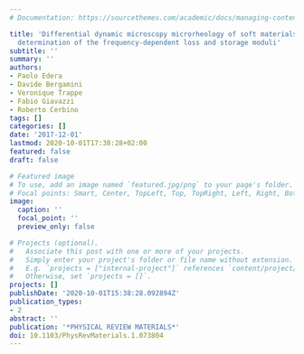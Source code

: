 ```yaml
---
# Documentation: https://sourcethemes.com/academic/docs/managing-content/

title: 'Differential dynamic microscopy microrheology of soft materials: A tracking-free
  determination of the frequency-dependent loss and storage moduli'
subtitle: ''
summary: ''
authors:
- Paolo Edera
- Davide Bergamini
- Veronique Trappe
- Fabio Giavazzi
- Roberto Cerbino
tags: []
categories: []
date: '2017-12-01'
lastmod: 2020-10-01T17:38:28+02:00
featured: false
draft: false

# Featured image
# To use, add an image named `featured.jpg/png` to your page's folder.
# Focal points: Smart, Center, TopLeft, Top, TopRight, Left, Right, BottomLeft, Bottom, BottomRight.
image:
  caption: ''
  focal_point: ''
  preview_only: false

# Projects (optional).
#   Associate this post with one or more of your projects.
#   Simply enter your project's folder or file name without extension.
#   E.g. `projects = ["internal-project"]` references `content/project/deep-learning/index.md`.
#   Otherwise, set `projects = []`.
projects: []
publishDate: '2020-10-01T15:38:28.092894Z'
publication_types:
- 2
abstract: ''
publication: '*PHYSICAL REVIEW MATERIALS*'
doi: 10.1103/PhysRevMaterials.1.073804
---
```

